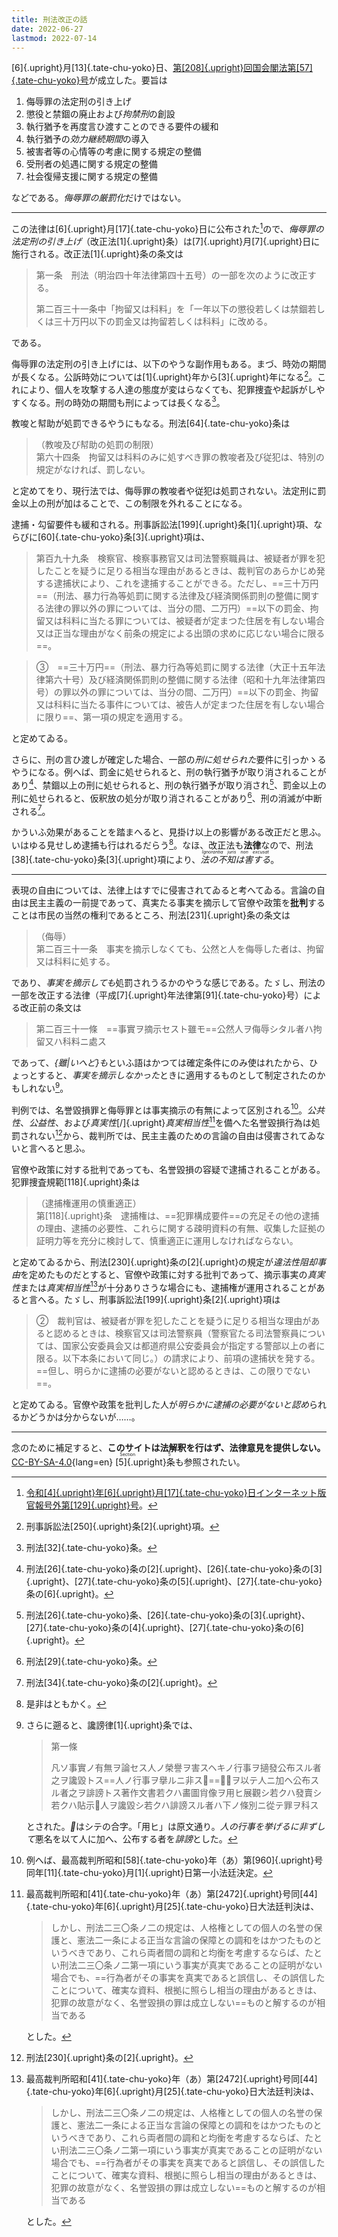 ```yaml
---
title: 刑法改正の話
date: 2022-06-27
lastmod: 2022-07-14
---
```


[6]{.upright}月[13]{.tate-chu-yoko}日、<a href="https://www.clb.go.jp/recent-laws/diet_bill/detail/id=4126">第[208]{.upright}回国会閣法第[57]{.tate-chu-yoko}号</a>が成立した。要旨は

1. 侮辱罪の法定刑の引き上げ
2. 懲役と禁錮の廃止および<i>拘禁刑</i>の創設
3. 執行猶予を再度言ひ渡すことのできる要件の緩和
4. 執行猶予の<i>効力継続期間</i>の導入
5. 被害者等の心情等の考慮に関する規定の整備
6. 受刑者の処遇に関する規定の整備
7. 社会復帰支援に関する規定の整備

などである。<i>侮辱罪の厳罰化</i>だけではない。

---

この法律は[6]{.upright}月[17]{.tate-chu-yoko}日に公布された[^1]ので、*侮辱罪の法定刑の引き上げ*（改正法[1]{.upright}条）は[7]{.upright}月[7]{.upright}日に施行される。改正法[1]{.upright}条の条文は

[^1]: <a href="https://kanpou.npb.go.jp/20220617/20220617g00129/20220617g001290000f.html">令和[4]{.upright}年[6]{.upright}月[17]{.tate-chu-yoko}日インターネット版官報号外第[129]{.upright}号</a>。

> 第一条　刑法（明治四十年法律第四十五号）の一部を次のように改正する。
>
> 第二百三十一条中「拘留又は科料」を「一年以下の懲役若しくは禁錮若しくは三十万円以下の罰金又は拘留若しくは科料」に改める。

である。

侮辱罪の法定刑の引き上げには、以下のやうな副作用もある。まづ、時効の期間が長くなる。公訴時効については[1]{.upright}年から[3]{.upright}年になる[^2]。これにより、個人を攻撃する人達の態度が変はらなくても、犯罪捜査や起訴がしやすくなる。刑の時効の期間も刑によっては長くなる[^3]。

[^2]: 刑事訴訟法[250]{.upright}条[2]{.upright}項。
[^3]: 刑法[32]{.tate-chu-yoko}条。

教唆と幇助が処罰できるやうにもなる。刑法[64]{.tate-chu-yoko}条は

> （教唆及び幇助の処罰の制限）  
> 第六十四条　拘留又は科料のみに処すべき罪の教唆者及び従犯は、特別の規定がなければ、罰しない。

と定めてをり、現行法では、侮辱罪の教唆者や従犯は処罰されない。法定刑に罰金以上の刑が加はることで、この制限を外れることになる。

逮捕・勾留要件も緩和される。刑事訴訟法[199]{.upright}条[1]{.upright}項、ならびに[60]{.tate-chu-yoko}条[3]{.upright}項は、

> 第百九十九条　検察官、検察事務官又は司法警察職員は、被疑者が罪を犯したことを疑うに足りる相当な理由があるときは、裁判官のあらかじめ発する逮捕状により、これを逮捕することができる。ただし、==三十万円==（刑法、暴力行為等処罰に関する法律及び経済関係罰則の整備に関する法律の罪以外の罪については、当分の間、二万円）==以下の罰金、拘留又は科料に当たる罪については、被疑者が定まつた住居を有しない場合又は正当な理由がなく前条の規定による出頭の求めに応じない場合に限る==。

> ③　==三十万円==（刑法、暴力行為等処罰に関する法律（大正十五年法律第六十号）及び経済関係罰則の整備に関する法律（昭和十九年法律第四号）の罪以外の罪については、当分の間、二万円）==以下の罰金、拘留又は科料に当たる事件については、被告人が定まつた住居を有しない場合に限り==、第一項の規定を適用する。

と定めてゐる。

さらに、刑の言ひ渡しが確定した場合、一部の<i>刑に処せられた</i>要件に引っかゝるやうになる。例へば、罰金に処せられると、刑の執行猶予が取り消されることがあり[^4]、禁錮以上の刑に処せられると、刑の執行猶予が取り消され[^5]、罰金以上の刑に処せられると、仮釈放の処分が取り消されることがあり[^6]、刑の消滅が中断される[^7]。

[^4]: 刑法[26]{.tate-chu-yoko}条の[2]{.upright}、[26]{.tate-chu-yoko}条の[3]{.upright}、[27]{.tate-chu-yoko}条の[5]{.upright}、[27]{.tate-chu-yoko}条の[6]{.upright}。
[^5]: 刑法[26]{.tate-chu-yoko}条、[26]{.tate-chu-yoko}条の[3]{.upright}、[27]{.tate-chu-yoko}条の[4]{.upright}、[27]{.tate-chu-yoko}条の[6]{.upright}。
[^6]: 刑法[29]{.tate-chu-yoko}条。
[^7]: 刑法[34]{.tate-chu-yoko}条の[2]{.upright}。

かういふ効果があることを踏まへると、見掛け以上の影響がある改正だと思ふ。いはゆる見せしめ逮捕も行はれるだらう[^8]。なほ、改正法も<b>法律</b>なので、刑法[38]{.tate-chu-yoko}条[3]{.upright}項により、<em><ruby>法の不知は害する<rt lang="la">Ignorantia juris non excusat</ruby></em>。

[^8]: 是非はともかく。

---

表現の自由については、法律上はすでに侵害されてゐると考へてゐる。言論の自由は民主主義の一前提であって、真実たる事実を摘示して官僚や政策を<b>批判</b>することは市民の当然の権利であるところ、刑法[231]{.upright}条の条文は

> （侮辱）  
> 第二百三十一条　事実を摘示しなくても、公然と人を侮辱した者は、拘留又は科料に処する。

であり、<i>事実を摘示しても</i>処罰されうるかのやうな感じである。たゞし、刑法の一部を改正する法律（平成[7]{.upright}年法律第[91]{.tate-chu-yoko}号）による改正前の条文は

> 第二百三十一條　==事實ヲ摘示セスト雖モ==公󠄁然人ヲ侮辱シタル者︀ハ拘留又󠄂ハ科料ニ處ス

であって、<i>{雖|いへど}も</i>といふ語はかつては確定条件にのみ使はれたから、ひょっとすると、<i>事実を摘示しなかった</i>ときに適用するものとして制定されたのかもしれない[^9]。

[^9]:
    さらに遡ると、讒謗律[1]{.upright}条では、

    > 第一條
    >
    > 凡ソ事實ノ有無ヲ論セス人ノ榮譽ヲ害スヘキノ行事ヲ擿發公󠄁布スル者︀之ヲ讒毀トス==人ノ行事ヲ擧ルニ非ス𬼀==惡名ヲ以テ人ニ加ヘ公󠄁布スル者︀之ヲ誹謗トス著作文󠄁書若クハ畵圖肖󠄁像ヲ用ヒ展觀シ若クハ發賣シ若クハ貼示𬼀人ヲ讒毀シ若クハ誹謗スル者︀ハ下ノ條別ニ從テ罪ヲ科ス

    とされた。<i>𬼀</i>はシテの合字。「用ヒ」は原文通り。<i>人の行事を挙げるに非ずして</i>悪名を以て人に加へ、公布する者を<i>誹謗</i>とした。

判例では、名誉毀損罪と侮辱罪とは事実摘示の有無によって区別される[^10]。<i>公共性</i>、<i>公益性</i>、および<i>真実性</i>[/]{.upright}<i>真実相当性</i>[^11]を備へた名誉毀損行為は処罰されない[^12]から、裁判所では、民主主義のための言論の自由は侵害されてゐないと言へると思ふ。

[^10]: 例へば、最高裁判所昭和[58]{.tate-chu-yoko}年（あ）第[960]{.upright}号同年[11]{.tate-chu-yoko}月[1]{.upright}日第一小法廷決定。
[^12]: 刑法[230]{.upright}条の[2]{.upright}。

官僚や政策に対する批判であっても、名誉毀損の容疑で逮捕されることがある。犯罪捜査規範[118]{.upright}条は

> （逮捕権運用の慎重適正）  
> 第[118]{.upright}条　逮捕権は、==犯罪構成要件==の充足その他の逮捕の理由、逮捕の必要性、これらに関する疎明資料の有無、収集した証拠の証明力等を充分に検討して、慎重適正に運用しなければならない。

と定めてゐるから、刑法[230]{.upright}条の[2]{.upright}の規定が*違法性阻却事由*を定めたものだとすると、官僚や政策に対する批判であって、摘示事実の<i>真実性</i>または<i>真実相当性</i>[^11]が十分ありさうな場合にも、逮捕権が運用されることがあると言へる。たゞし、刑事訴訟法[199]{.upright}条[2]{.upright}項は

[^11]:
    最高裁判所昭和[41]{.tate-chu-yoko}年（あ）第[2472]{.upright}号同[44]{.tate-chu-yoko}年[6]{.upright}月[25]{.tate-chu-yoko}日大法廷判決は、

    > しかし、刑法二三〇条ノ二の規定は、人格権としての個人の名誉の保護と、憲法二一条による正当な言論の保障との調和をはかつたものというべきであり、これら両者間の調和と均衡を考慮するならば、たとい刑法二三〇条ノ二第一項にいう事実が真実であることの証明がない場合でも、==行為者がその事実を真実であると誤信し、その誤信したことについて、確実な資料、根拠に照らし相当の理由があるときは、犯罪の故意がなく、名誉毀損の罪は成立しない==ものと解するのが相当である

    とした。

> ②　裁判官は、被疑者が罪を犯したことを疑うに足りる相当な理由があると認めるときは、検察官又は司法警察員（警察官たる司法警察員については、国家公安委員会又は都道府県公安委員会が指定する警部以上の者に限る。以下本条において同じ。）の請求により、前項の逮捕状を発する。==但し、明らかに逮捕の必要がないと認めるときは、この限りでない==。

と定めてゐる。官僚や政策を批判した人が<i>明らかに逮捕の必要がないと認め</i>られるかどうかは分からないが……。

---

念のために補足すると、**このサイトは法解釈を行はず、法律意見を提供しない。**[CC-BY-SA-4.0](https://github.com/sueka/sueka.me/blob/master/LICENSE){lang=en} <ruby>[5]{.upright}条<rt lang="en">Section 5</ruby>も参照されたい。
